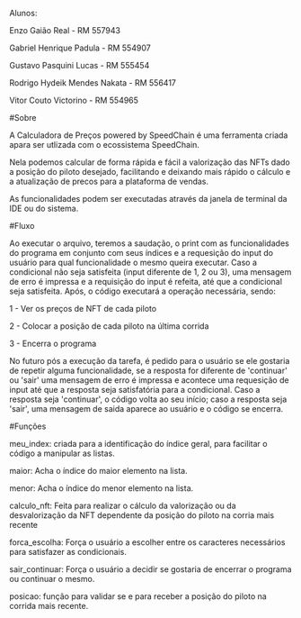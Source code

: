 Alunos:

Enzo Gaião Real - RM 557943

Gabriel Henrique Padula - RM 554907

Gustavo Pasquini Lucas - RM 555454

Rodrigo Hydeik Mendes Nakata - RM 556417

Vitor Couto Victorino - RM 554965

#Sobre

A Calculadora de Preços powered by SpeedChain é uma ferramenta criada apara ser utlizada com o ecossistema SpeedChain.

Nela podemos calcular de forma rápida e fácil a valorização das NFTs dado a posição do piloto desejado, facilitando e deixando mais rápido o cálculo e a atualização de precos para a plataforma de vendas.

As funcionalidades podem ser executadas através da janela de terminal da IDE ou do sistema.

#Fluxo

Ao executar o arquivo, teremos a saudação, o print com as funcionalidades do programa em conjunto com seus índices e a requesição do input do usuário para qual funcionalidade o mesmo queira executar. Caso a condicional não seja satisfeita (input diferente de 1, 2 ou 3), uma mensagem de erro é impressa e a requisição do input é refeita, até que a condicional seja satisfeita. Após, o código executará a operação necessária, sendo:

1 - Ver os preços de NFT de cada piloto

2 - Colocar a posição de cada piloto na última corrida

3 - Encerra o programa

No futuro pós a execução da tarefa, é pedido para o usuário se ele gostaria de repetir alguma funcionalidade, se a resposta for diferente de 'continuar' ou 'sair' uma mensagem de erro é impressa e acontece uma requesição de input até que a resposta seja satisfatória para a condicional. Caso a resposta seja 'continuar', o código volta ao seu início; caso a resposta seja 'sair', uma mensagem de saida aparece ao usuário e o código se encerra.

#Funções

meu_index: criada para a identificação do índice geral, para facilitar o código a manipular as listas.

maior: Acha o índice do maior elemento na lista.

menor: Acha o índice do menor elemento na lista.

calculo_nft: Feita para realizar o cálculo da valorização ou da desvalorização da NFT dependente da posição do piloto na corria mais recente

forca_escolha: Força o usuário a escolher entre os caracteres necessários para satisfazer as condicionais.

sair_continuar: Força o usuário a decidir se gostaria de encerrar o programa ou continuar o mesmo.

posicao: função para validar se e para receber a posição do piloto na corrida mais recente.


